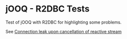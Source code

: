 # jOOQ - R2DBC Tests

Test of jOOQ with R2DBC for highlighting some problems.

See [Connection leak upon cancellation of reactive stream](https://github.com/jOOQ/jOOQ/issues/15462)
